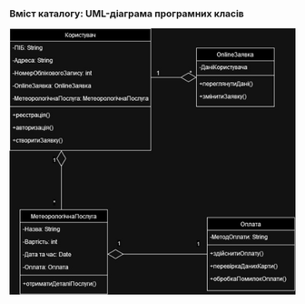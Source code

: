 ### Вміст каталогу: UML-діаграма програмних класів

![](https://github.com/oleksandrblazhko/ai-212-ivanov/blob/ai-212-ivanov-Laboratory_Work_6/2-SoftwareDesign/2.5-UMLProgramClasses/UMLProgramClassesDiagram.jpg?raw=true)
